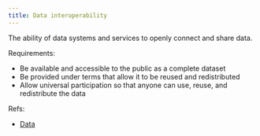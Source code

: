 ```yaml
---
title: Data interoperability
---
```

The ability of data systems and services to openly connect and share data. 

Requirements:
-   Be available and accessible to the public as a complete dataset
-   Be provided under terms that allow it to be reused and redistributed
-   Allow universal participation so that anyone can use, reuse, and redistribute the data

Refs:
- [Data](danielesalvatore/data-analysts/foundations/data.md)